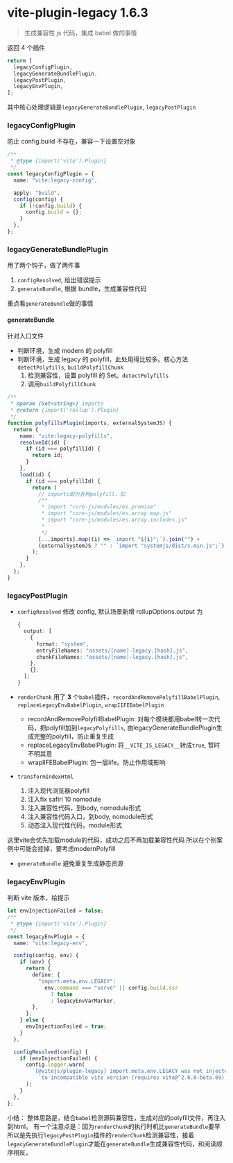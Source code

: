 # vite-plugin-legacy 1.6.3

> 生成兼容性 js 代码，集成 babel 做的事情

返回 4 个插件

```ts
return [
  legacyConfigPlugin,
  legacyGenerateBundlePlugin,
  legacyPostPlugin,
  legacyEnvPlugin,
];
```

其中核心处理逻辑是`legacyGenerateBundlePlugin`, `legacyPostPlugin`

### legacyConfigPlugin

防止 config.build 不存在，兼容一下设置空对象

```ts
/**
 * @type {import('vite').Plugin}
 */
const legacyConfigPlugin = {
  name: "vite:legacy-config",

  apply: "build",
  config(config) {
    if (!config.build) {
      config.build = {};
    }
  },
};
```

### legacyGenerateBundlePlugin

用了两个钩子，做了两件事

1. `configResolved`, 给出错误提示
2. `generateBundle`, 根据 bundle，生成兼容性代码

重点看`generateBundle`做的事情

#### generateBundle

针对入口文件

- 判断环境，生成 modern 的 polyfill
- 判断环境，生成 legacy 的 polyfill，此处用得比较多。核心方法`detectPolyfills`, `buildPolyfillChunk`
  1. 检测兼容性，设置 polyfill 的 Set。`detectPolyfills`
  2. 调用`buildPolyfillChunk`

```ts
/**
 * @param {Set<string>} imports
 * @return {import('rollup').Plugin}
 */
function polyfillsPlugin(imports, externalSystemJS) {
  return {
    name: "vite:legacy-polyfills",
    resolveId(id) {
      if (id === polyfillId) {
        return id;
      }
    },
    load(id) {
      if (id === polyfillId) {
        return (
          // imports即为各种polyfill，如
          /**
           * import "core-js/modules/es.promise"
           * import "core-js/modules/es.array.map.js"
           * import "core-js/modules/es.array.includes.js"
           *
           */
          [...imports].map((i) => `import "${i}";`).join("") +
          (externalSystemJS ? "" : `import "systemjs/dist/s.min.js";`)
        );
      }
    },
  };
}
```

### legacyPostPlugin

- `configResolved`
  修改 config, 默认场景新增 rollupOptions.output 为
  ```ts
  {
    output: [
      {
        format: "system",
        entryFileNames: "assets/[name]-legacy.[hash].js",
        chunkFileNames: "assets/[name]-legacy.[hash].js",
      },
      {},
    ];
  }
  ```
- `renderChunk`
用了 **3** 个`babel`插件，`recordAndRemovePolyfillBabelPlugin`, `replaceLegacyEnvBabelPlugin`, `wrapIIFEBabelPlugin`
  - recordAndRemovePolyfillBabelPlugin: 对每个模块都用babel转一次代码，把polyfill加到`legacyPolyfills`, 由legacyGenerateBundlePlugin生成完整的polyfill，防止重复生成
  - replaceLegacyEnvBabelPlugin: 将`__VITE_IS_LEGACY__`转成`true`, 暂时不明其意
  - wrapIIFEBabelPlugin: 包一层iife。防止作用域影响

- `transformIndexHtml`
  1. 注入现代浏览器polyfill
  2. 注入fix safiri 10 nomodule
  3. 注入兼容性代码，到body, nomodule形式
  4. 注入兼容性代码入口，到body, nomodule形式
  5. 动态注入现代性代码，module形式

这里vite会优先加载module的代码，成功之后不再加载兼容性代码
所以在个别案例中可能会挂掉，要考虑modernPolyfill

- `generateBundle`
避免重复生成静态资源

### legacyEnvPlugin

判断 vite 版本，给提示

```ts
let envInjectionFailed = false;
/**
 * @type {import('vite').Plugin}
 */
const legacyEnvPlugin = {
  name: "vite:legacy-env",

  config(config, env) {
    if (env) {
      return {
        define: {
          "import.meta.env.LEGACY":
            env.command === "serve" || config.build.ssr
              ? false
              : legacyEnvVarMarker,
        },
      };
    } else {
      envInjectionFailed = true;
    }
  },

  configResolved(config) {
    if (envInjectionFailed) {
      config.logger.warn(
        `[@vitejs/plugin-legacy] import.meta.env.LEGACY was not injected due ` +
          `to incompatible vite version (requires vite@^2.0.0-beta.69).`
      );
    }
  },
};
```

小结：
整体思路是，结合`babel`检测源码兼容性，生成对应的polyfill文件，再注入到html。
有一个注意点是：因为`renderChunk`的执行时机比`generateBundle`要早
所以是先执行`legacyPostPlugin`插件的`renderChunk`检测兼容性，接着`legacyGenerateBundlePlugin`才能在`generateBundle`生成兼容性代码，和阅读顺序相反。
